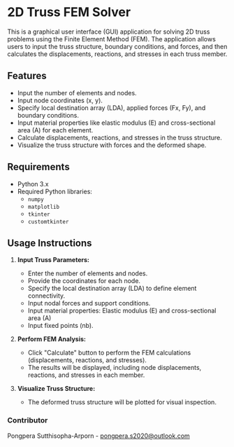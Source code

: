 # 2D Truss FEM Solver

This is a graphical user interface (GUI) application for solving 2D truss problems using the Finite Element Method (FEM). The application allows users to input the truss structure, boundary conditions, and forces, and then calculates the displacements, reactions, and stresses in each truss member.

## Features

- Input the number of elements and nodes.
- Input node coordinates (x, y).
- Specify local destination array (LDA), applied forces (Fx, Fy), and boundary conditions.
- Input material properties like elastic modulus (E) and cross-sectional area (A) for each element.
- Calculate displacements, reactions, and stresses in the truss structure.
- Visualize the truss structure with forces and the deformed shape.

## Requirements

- Python 3.x
- Required Python libraries:
  - `numpy`
  - `matplotlib`
  - `tkinter`
  - `customtkinter`

## Usage Instructions

1. **Input Truss Parameters:**

   - Enter the number of elements and nodes.
   - Provide the coordinates for each node.
   - Specify the local destination array (LDA) to define element connectivity.
   - Input nodal forces and support conditions.
   - Input material properties: Elastic modulus (E) and cross-sectional area (A)
   - Input fixed points (nb).

2. **Perform FEM Analysis:**

   - Click "Calculate"  button to perform the FEM calculations (displacements, reactions, and stresses).
   - The results will be displayed, including node displacements, reactions, and stresses in each member.

3. **Visualize Truss Structure:**

   - The deformed truss structure will be plotted for visual inspection.

### Contributor

Pongpera Sutthisopha-Arporn - pongpera.s2020@outlook.com
